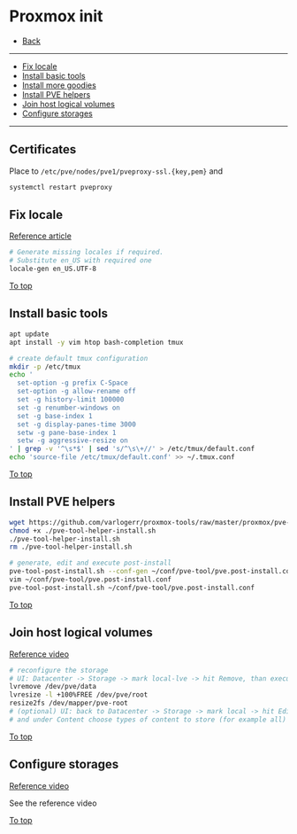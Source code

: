 # <a id="top"></a> Proxmox init

* [Back](readme.md)
---
* [Fix locale](#fix-locale)
* [Install basic tools](#install-basic-tools)
* [Install more goodies](#install-basic-tools)
* [Install PVE helpers](#install-pve-helpers)
* [Join host logical volumes](#join-host-logical-volumes)
* [Configure storages](#configure-storages)
---

## Certificates

Place to `/etc/pve/nodes/pve1/pveproxy-ssl.{key,pem}` and
```sh
systemctl restart pveproxy
```

## Fix locale

[Reference article](https://www.thomas-krenn.com/en/wiki/Perl_warning_Setting_locale_failed_in_Debian)

```sh
# Generate missing locales if required.
# Substitute en_US with required one
locale-gen en_US.UTF-8
```

[To top]

## Install basic tools

```sh
apt update
apt install -y vim htop bash-completion tmux

# create default tmux configuration
mkdir -p /etc/tmux
echo '
  set-option -g prefix C-Space
  set-option -g allow-rename off
  set -g history-limit 100000
  set -g renumber-windows on
  set -g base-index 1
  set -g display-panes-time 3000
  setw -g pane-base-index 1
  setw -g aggressive-resize on
' | grep -v '^\s*$' | sed 's/^\s\+//' > /etc/tmux/default.conf
echo 'source-file /etc/tmux/default.conf' >> ~/.tmux.conf
```

[To top]

## Install PVE helpers

```sh
wget https://github.com/varlogerr/proxmox-tools/raw/master/proxmox/pve-tool-helper-install.sh
chmod +x ./pve-tool-helper-install.sh
./pve-tool-helper-install.sh
rm ./pve-tool-helper-install.sh

# generate, edit and execute post-install
pve-tool-post-install.sh --conf-gen ~/conf/pve-tool/pve.post-install.conf
vim ~/conf/pve-tool/pve.post-install.conf
pve-tool-post-install.sh ~/conf/pve-tool/pve.post-install.conf
```

[To top]

## Join host logical volumes

[Reference video](https://youtu.be/GYOlulPwxlE?list=PLk3oVaFzBUufFbrE4Y0gnQcjzfmEmT93o&t=372)


```sh
# reconfigure the storage
# UI: Datacenter -> Storage -> mark local-lve -> hit Remove, than execute:
lvremove /dev/pve/data
lvresize -l +100%FREE /dev/pve/root
resize2fs /dev/mapper/pve-root
# (optional) UI: back to Datacenter -> Storage -> mark local -> hit Edit
# and under Content choose types of content to store (for example all)
```

[To top]

## Configure storages

[Reference video](https://www.youtube.com/watch?v=Gy5iWpbZbDg)

See the reference video

[To top]

[To top]: #top
